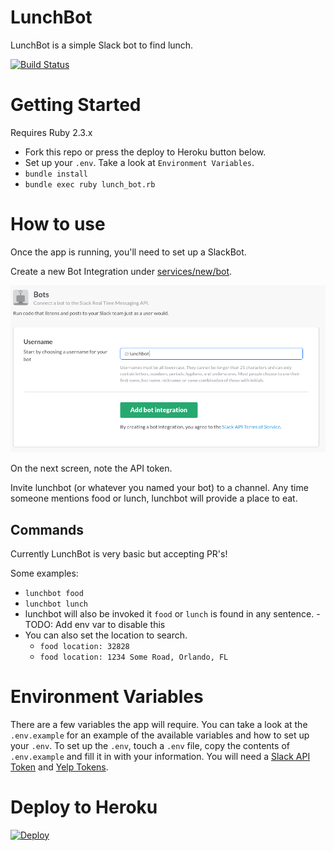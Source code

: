 # LunchBot

LunchBot is a simple Slack bot to find lunch.

[![Build Status](https://travis-ci.org/chayelheinsen/LunchBot.svg?branch=master)](https://travis-ci.org/chayelheinsen/LunchBot)

# Getting Started
Requires Ruby 2.3.x

* Fork this repo or press the deploy to Heroku button below.
* Set up your `.env`. Take a look at `Environment Variables`.
* `bundle install`
* `bundle exec ruby lunch_bot.rb`

# How to use

Once the app is running, you'll need to set up a SlackBot.

Create a new Bot Integration under [services/new/bot](http://slack.com/services/new/bot).

![](screenshots/register-bot.png)

On the next screen, note the API token.

Invite lunchbot (or whatever you named your bot) to a channel. Any time someone mentions food or lunch, lunchbot will provide a place to eat.

## Commands

Currently LunchBot is very basic but accepting PR's!

Some examples:

* `lunchbot food`
* `lunchbot lunch`
* lunchbot will also be invoked it `food` or `lunch` is found in any sentence. - TODO: Add env var to disable this
* You can also set the location to search.
  * `food location: 32828`
  * `food location: 1234 Some Road, Orlando, FL`

# Environment Variables

There are a few variables the app will require. You can take a look at the `.env.example` for an example of the available variables and how to set up your `.env`.
To set up the `.env`, touch a `.env` file, copy the contents of `.env.example` and fill it in with your information. You will need a [Slack API Token](http://slack.com/services/new/bot) and [Yelp Tokens](https://www.yelp.com/developers/manage_api_keys).

# Deploy to Heroku

[![Deploy](https://www.herokucdn.com/deploy/button.svg)](https://heroku.com/deploy?template=https://github.com/chayelheinsen/LunchBot/tree/master)
